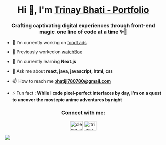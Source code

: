 

<h1 align="center">Hi 👋, I'm <a href="https://trinay.vercel.app/" target="_blank">Trinay Bhati - Portfolio</a></h1>
<h3 align="center">Crafting captivating digital experiences through front-end magic, one line of code at a time ✨🚀</h3>


- 🔭 I’m currently working on [foodLads](https://github.com/TrinayBhati/FoodLads)

- 🛒 Previously worked on [watchBox](https://watchbox-tv.netlify.app/ )

- 🌱 I’m currently learning **Next.js**

- 💬 Ask me about **react, java, javascript, html, css**

- 📫 How to reach me **bhatiji780780@gmail.com**

- ⚡ Fun fact : **While I code pixel-perfect interfaces by day, I'm on a quest to uncover the most epic anime adventures by night**

<h3 align="center">Connect with me:</h3>
<p align="center">
<a href="https://twitter.com/clever_cactus_" target="blank"><img align="center" src="https://raw.githubusercontent.com/rahuldkjain/github-profile-readme-generator/master/src/images/icons/Social/twitter.svg" alt="clever_cactus_" height="30" width="40" /></a>
<a href="https://linkedin.com/in/trinay-bhati" target="blank"><img align="center" src="https://raw.githubusercontent.com/rahuldkjain/github-profile-readme-generator/master/src/images/icons/Social/linked-in-alt.svg" alt="trinay-bhati" height="30" width="40" /></a>
</p>

![](https://github-readme-streak-stats.herokuapp.com/?user=TrinayBhati&theme=darcula&hide_border=true)<br/>


